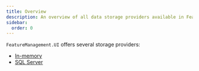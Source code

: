 ```yaml
---
title: Overview
description: An overview of all data storage providers available in FeatureManagement.UI.
sidebar:
  order: 0
---
```


`FeatureManagement.UI` offers several storage providers:

- [In-memory](./memory.md)
- [SQL Server](./sql-server.md)
